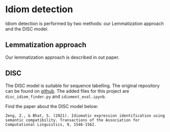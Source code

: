 # Idiom detection

Idiom detection is performed by two methods: our Lemmatization approach and the DISC model.

## Lemmatization approach

Our lemmatization approach is described in out paper.

## DISC

The DISC model is suitable for sequence labelling. The original repository can be found on [github](https://github.com/zzeng13/DISC). The added files for this project are `disc_idiom_finder.py` and `idioment_eval.ipynb`. 

Find the paper about the DISC model below:
```
Zeng, Z., & Bhat, S. (2021). Idiomatic expression identification using semantic compatibility. Transactions of the Association for Computational Linguistics, 9, 1546-1562.
```